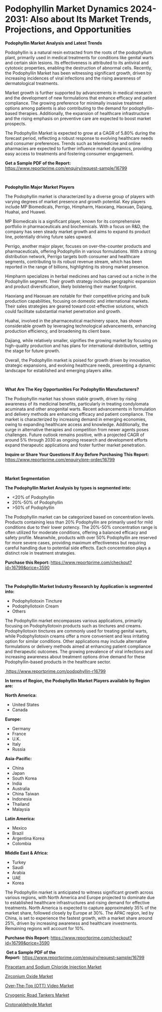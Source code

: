 <p><h1>Podophyllin Market Dynamics 2024-2031: Also about Its Market Trends, Projections, and Opportunities</h1></p><p><strong>Podophyllin Market Analysis and Latest Trends</strong></p>
<p><p>Podophyllin is a natural resin extracted from the roots of the podophyllum plant, primarily used in medical treatments for conditions like genital warts and certain skin lesions. Its effectiveness is attributed to its antiviral and cytotoxic properties, enabling the destruction of abnormal cells. Recently, the Podophyllin Market has been witnessing significant growth, driven by increasing incidences of viral infections and the rising awareness of dermatological treatments.</p><p>Market growth is further supported by advancements in medical research and the development of new formulations that enhance efficacy and patient compliance. The growing preference for minimally invasive treatment options among patients is also contributing to the demand for podophyllin-based therapies. Additionally, the expansion of healthcare infrastructure and the rising emphasis on preventive care are expected to boost market prospects.</p><p>The Podophyllin Market is expected to grow at a CAGR of 5.80% during the forecast period, reflecting a robust response to evolving healthcare needs and consumer preferences. Trends such as telemedicine and online pharmacies are expected to further influence market dynamics, providing easy access to treatments and fostering consumer engagement.</p></p>
<p><strong>Get a Sample PDF of the Report:&nbsp;</strong> <a href="https://www.reportprime.com/enquiry/request-sample/16799?utm_campaign=63&utm_medium=2&utm_source=Github&utm_content=ia&utm_term=27112024&utm_id=podophyllin">https://www.reportprime.com/enquiry/request-sample/16799</a></p>
<p>&nbsp;</p>
<p><strong>Podophyllin Major Market Players</strong></p>
<p><p>The Podophyllin market is characterized by a diverse group of players with varying degrees of market presence and growth potential. Key players include MP Biomedicals, Perrigo, Himpharm, Haoxiang, Haoxuan, Dajiang, Huahai, and Huawei. </p><p>MP Biomedicals is a significant player, known for its comprehensive portfolio in pharmaceuticals and biochemicals. With a focus on R&D, the company has seen steady market growth and aims to expand its product line, potentially driving future sales upward.</p><p>Perrigo, another major player, focuses on over-the-counter products and pharmaceuticals, offering Podophyllin in various formulations. With a strong distribution network, Perrigo targets both consumer and healthcare segments, contributing to its robust revenue stream, which has been reported in the range of billions, highlighting its strong market presence.</p><p>Himpharm specializes in herbal medicines and has carved out a niche in the Podophyllin segment. Their growth strategy includes geographic expansion and product diversification, likely bolstering their market footprint.</p><p>Haoxiang and Haoxuan are notable for their competitive pricing and bulk production capabilities, focusing on domestic and international markets. Their sales strategies are geared toward cost-effective solutions, which could facilitate substantial market penetration and growth.</p><p>Huahai, involved in the pharmaceutical machinery space, has shown considerable growth by leveraging technological advancements, enhancing production efficiency, and broadening its client base.</p><p>Dajiang, while relatively smaller, signifies the growing market by focusing on high-quality production and has plans for international distribution, setting the stage for future growth. </p><p>Overall, the Podophyllin market is poised for growth driven by innovation, strategic expansions, and evolving healthcare needs, presenting a dynamic landscape for established and emerging players alike.</p></p>
<p>&nbsp;</p>
<p><strong>What Are The Key Opportunities For Podophyllin Manufacturers?</strong></p>
<p><p>The Podophyllin market has shown stable growth, driven by rising awareness of its medicinal benefits, particularly in treating condylomata acuminata and other anogenital warts. Recent advancements in formulation and delivery methods are enhancing efficacy and patient compliance. The market is characterized by increasing demand in emerging economies, owing to expanding healthcare access and knowledge. Additionally, the surge in alternative therapies and competition from newer agents poses challenges. Future outlook remains positive, with a projected CAGR of around 5% through 2030 as ongoing research and development efforts expand therapeutic applications and foster further market penetration.</p></p>
<p><strong>Inquire or Share Your Questions If Any Before Purchasing This Report:</strong> <a href="https://www.reportprime.com/enquiry/pre-order/16799?utm_campaign=63&utm_medium=2&utm_source=Github&utm_content=ia&utm_term=27112024&utm_id=podophyllin">https://www.reportprime.com/enquiry/pre-order/16799</a></p>
<p>&nbsp;</p>
<p><strong>Market Segmentation</strong></p>
<p><strong>The Podophyllin Market Analysis by types is segmented into:</strong></p>
<p><ul><li><20% of Podophyllin</li><li>20%-50% of Podophyllin</li><li>>50% of Podophyllin</li></ul></p>
<p><p>The Podophyllin market can be categorized based on concentration levels. Products containing less than 20% Podophyllin are primarily used for mild conditions due to their lower potency. The 20%-50% concentration range is often utilized for moderate conditions, offering a balanced efficacy and safety profile. Meanwhile, products with over 50% Podophyllin are reserved for more severe cases, providing maximum effectiveness but requiring careful handling due to potential side effects. Each concentration plays a distinct role in treatment strategies.</p></p>
<p><strong>Purchase this Report:&nbsp;</strong><a href="https://www.reportprime.com/checkout?id=16799&price=3590&utm_campaign=63&utm_medium=2&utm_source=Github&utm_content=ia&utm_term=27112024&utm_id=podophyllin">https://www.reportprime.com/checkout?id=16799&price=3590</a></p>
<p>&nbsp;</p>
<p><strong>The Podophyllin Market Industry Research by Application is segmented into:</strong></p>
<p><ul><li>Podophyllotoxin Tincture</li><li>Podophyllotoxin Cream</li><li>Others</li></ul></p>
<p><p>The Podophyllin market encompasses various applications, primarily focusing on Podophyllotoxin products such as tinctures and creams. Podophyllotoxin tinctures are commonly used for treating genital warts, while Podophyllotoxin creams offer a more convenient and less irritating option for similar conditions. Other applications may include alternative formulations or delivery methods aimed at enhancing patient compliance and therapeutic outcomes. The growing prevalence of viral infections and increasing awareness about treatment options drive demand for these Podophyllin-based products in the healthcare sector.</p></p>
<p><a href="https://www.reportprime.com/podophyllin-r16799?utm_campaign=63&utm_medium=2&utm_source=Github&utm_content=ia&utm_term=27112024&utm_id=podophyllin">&nbsp;https://www.reportprime.com/podophyllin-r16799</a></p>
<p><strong>In terms of Region, the Podophyllin Market Players available by Region are:</strong></p>
<p>
    <p> <strong> North America: </strong>
        <ul>
            <li>United States</li>
            <li>Canada</li>
        </ul>
        </p> 
    <p> <strong> Europe: </strong>
        <ul>
            <li>Germany</li>
            <li>France</li>
            <li>U.K.</li>
            <li>Italy</li>
            <li>Russia</li>
        </ul>
        </p> 
    <p> <strong> Asia-Pacific: </strong>
        <ul>
            <li>China</li>
            <li>Japan</li>
            <li>South Korea</li>
            <li>India</li>
            <li>Australia</li>
            <li>China Taiwan</li>
            <li>Indonesia</li>
            <li>Thailand</li>
            <li>Malaysia</li>
        </ul>
        </p> 
    <p> <strong> Latin America: </strong>
        <ul>
            <li>Mexico</li>
            <li>Brazil</li>
            <li>Argentina Korea</li>
            <li>Colombia</li>
        </ul>
        </p> 
    <p> <strong> Middle East & Africa: </strong>
        <ul>
            <li>Turkey</li>
            <li>Saudi</li>
            <li>Arabia</li>
            <li>UAE</li>
            <li>Korea</li>
        </ul>
    </p>
    </p>
<p><p>The Podophyllin market is anticipated to witness significant growth across various regions, with North America and Europe projected to dominate due to established healthcare infrastructures and rising demand for effective treatments. North America is expected to capture approximately 35% of the market share, followed closely by Europe at 30%. The APAC region, led by China, is set to experience the fastest growth, with a market share around 25%, driven by increasing awareness and healthcare investments. Remaining regions will account for 10%.</p></p>
<p><strong>Purchase this Report: </strong><a href="https://www.reportprime.com/checkout?id=16799&price=3590&utm_campaign=63&utm_medium=2&utm_source=Github&utm_content=ia&utm_term=27112024&utm_id=podophyllin">https://www.reportprime.com/checkout?id=16799&price=3590</a></p>
<p>&nbsp;<strong>Get a Sample PDF of the Report:&nbsp;&nbsp;</strong><a href="https://www.reportprime.com/enquiry/request-sample/16799?utm_campaign=63&utm_medium=2&utm_source=Github&utm_content=ia&utm_term=27112024&utm_id=podophyllin">https://www.reportprime.com/enquiry/request-sample/16799</a></p>
<p><strong></strong></p>
<p><p><a href="https://issuu.com/reportprime-2/docs/piracetam-and-sodium-chloride-injec_2fd11176357f98?utm_campaign=63&utm_medium=2&utm_source=Github&utm_content=ia&utm_term=27112024&utm_id=podophyllin">Piracetam and Sodium Chloride Injection Market</a></p><p><a href="https://github.com/JubayerMia832/Market-Research-Report-List-1/blob/main/zirconium-oxide-market.md?utm_campaign=63&utm_medium=2&utm_source=Github&utm_content=ia&utm_term=27112024&utm_id=podophyllin">Zirconium Oxide Market</a></p><p><a href="https://issuu.com/reportprime-2/docs/over-the-top-ott-video-market-size-_7a939f097fd3bb?utm_campaign=63&utm_medium=2&utm_source=Github&utm_content=ia&utm_term=27112024&utm_id=podophyllin">Over-The-Top (OTT) Video Market</a></p><p><a href="https://www.linkedin.com/pulse/ankers-market-landscape-future-trends-strategic-forecast-ssqde?utm_campaign=63&utm_medium=2&utm_source=Github&utm_content=ia&utm_term=27112024&utm_id=podophyllin">Cryogenic Road Tankers Market</a></p><p><a href="https://github.com/ygfu6u/Market-Research-Report-List-1/blob/main/crotonaldehyde-market.md?utm_campaign=63&utm_medium=2&utm_source=Github&utm_content=ia&utm_term=27112024&utm_id=podophyllin">Crotonaldehyde Market</a></p></p>